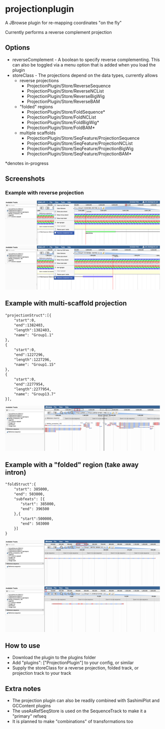 # projectionplugin

A JBrowse plugin for re-mapping coordinates "on the fly"

Currently performs a reverse complement projection


## Options

* reverseComplement - A boolean to specify reverse complementing. This can also be toggled via a menu option that is added when you load the plugin
* storeClass - The projections depend on the data types, currently allows
  * reverse projections
    * ProjectionPlugin/Store/ReverseSequence
    * ProjectionPlugin/Store/ReverseNCList
    * ProjectionPlugin/Store/ReverseBigWig
    * ProjectionPlugin/Store/ReverseBAM
  * "folded" regions
    * ProjectionPlugin/Store/FoldSequence*
    * ProjectionPlugin/Store/FoldNCList
    * ProjectionPlugin/Store/FoldBigWig*
    * ProjectionPlugin/Store/FoldBAM*
  * multiple scaffolds
    * ProjectionPlugin/Store/SeqFeature/ProjectionSequence
    * ProjectionPlugin/Store/SeqFeature/ProjectionNCList
    * ProjectionPlugin/Store/SeqFeature/ProjectionBigWig
    * ProjectionPlugin/Store/SeqFeature/ProjectionBAM*

*denotes in-progress


## Screenshots


### Example with reverse projection

![](img/forward.png)
![](img/reverse.png)

## Example with multi-scaffold projection

    "projectionStruct":[{
        "start":0,
        "end":1382403,
        "length":1382403,
        "name": "Group1.1"
    },
    {
        "start":0,
        "end":1227296,
        "length":1227296,
        "name": "Group1.15"
    },
    {
        "start":0,
        "end":2277954,
        "length":2277954,
        "name": "Group13.7"
    }],


![](img/multiscaffold.png)

## Example with a "folded" region (take away intron)

    "foldStruct":{
        "start": 385000,
        "end": 503000,
        "subfeats": [{
           "start": 385000,
           "end": 396500
        },{
           "start":500000,
           "end": 503000
        }]
    }


![](img/fold1.png)
![](img/fold2.png)


## How to use

* Download the plugin to the plugins folder
* Add "plugins": ["ProjectionPlugin"] to your config, or similar
* Supply the storeClass for a reverse projection, folded track, or projection track to your track

## Extra notes

- The projection plugin can also be readily combined with SashimiPlot and GCContent plugins
- The useAsRefSeqStore is used on the SequenceTrack to make it a "primary" refseq
- It is planned to make "combinations" of transformations too



